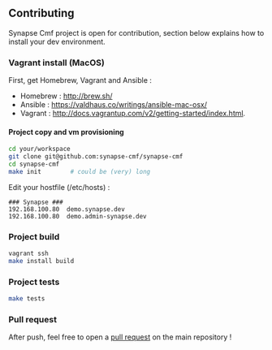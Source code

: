 ## Contributing

Synapse Cmf project is open for contribution, section below explains how to install your dev environment.

### Vagrant install (MacOS)

First, get Homebrew, Vagrant and Ansible :

* Homebrew : http://brew.sh/
* Ansible : https://valdhaus.co/writings/ansible-mac-osx/
* Vagrant : http://docs.vagrantup.com/v2/getting-started/index.html.

#### Project copy and vm provisioning

```bash
cd your/workspace
git clone git@github.com:synapse-cmf/synapse-cmf
cd synapse-cmf
make init        # could be (very) long
```

Edit your hostfile (/etc/hosts) :
```
### Synapse ###
192.168.100.80  demo.synapse.dev
192.168.100.80  demo.admin-synapse.dev
```

### Project build

```bash
vagrant ssh
make install build
```

### Project tests
```bash
make tests
```

### Pull request
After push, feel free to open a [pull request](https://github.com/LinkValue/MajoraFrameworkExtraBundle/compare) on the main repository !
